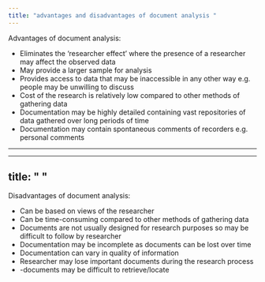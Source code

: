 ```yaml
---
title: "advantages and disadvantages of document analysis "
--- 
```

Advantages of document analysis:
- Eliminates the ‘researcher effect’ where the presence of a researcher may affect the observed data
- May provide a larger sample for analysis
- Provides access to data that may be inaccessible in any other way e.g. people may be unwilling to discuss
- Cost of the research is relatively low compared to other methods of gathering data
- Documentation may be highly detailed containing vast repositories of data gathered over long periods of time
- Documentation may contain spontaneous comments of recorders e.g. personal comments

---
---
title: " "
--- 
Disadvantages of document analysis:
- Can be based on views of the researcher
- Can be time-consuming compared to other methods of gathering data
- Documents are not usually designed for research purposes so may be difficult to follow by researcher
- Documentation may be incomplete as documents can be lost over time
- Documentation can vary in quality of information
- Researcher may lose important documents during the research process 
- -documents may be difficult to retrieve/locate